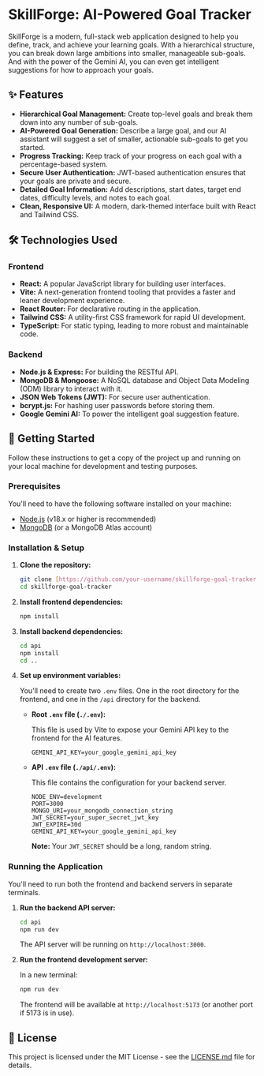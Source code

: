 # SkillForge: AI-Powered Goal Tracker

SkillForge is a modern, full-stack web application designed to help you define, track, and achieve your learning goals. With a hierarchical structure, you can break down large ambitions into smaller, manageable sub-goals. And with the power of the Gemini AI, you can even get intelligent suggestions for how to approach your goals.

## ✨ Features

* **Hierarchical Goal Management:** Create top-level goals and break them down into any number of sub-goals.
* **AI-Powered Goal Generation:** Describe a large goal, and our AI assistant will suggest a set of smaller, actionable sub-goals to get you started.
* **Progress Tracking:** Keep track of your progress on each goal with a percentage-based system.
* **Secure User Authentication:** JWT-based authentication ensures that your goals are private and secure.
* **Detailed Goal Information:** Add descriptions, start dates, target end dates, difficulty levels, and notes to each goal.
* **Clean, Responsive UI:** A modern, dark-themed interface built with React and Tailwind CSS.

## 🛠️ Technologies Used

### Frontend

* **React:** A popular JavaScript library for building user interfaces.
* **Vite:** A next-generation frontend tooling that provides a faster and leaner development experience.
* **React Router:** For declarative routing in the application.
* **Tailwind CSS:** A utility-first CSS framework for rapid UI development.
* **TypeScript:** For static typing, leading to more robust and maintainable code.

### Backend

* **Node.js & Express:** For building the RESTful API.
* **MongoDB & Mongoose:** A NoSQL database and Object Data Modeling (ODM) library to interact with it.
* **JSON Web Tokens (JWT):** For secure user authentication.
* **bcrypt.js:** For hashing user passwords before storing them.
* **Google Gemini AI:** To power the intelligent goal suggestion feature.

## 🚀 Getting Started

Follow these instructions to get a copy of the project up and running on your local machine for development and testing purposes.

### Prerequisites

You'll need to have the following software installed on your machine:

* [Node.js](https://nodejs.org/) (v18.x or higher is recommended)
* [MongoDB](https://www.mongodb.com/try/download/community) (or a MongoDB Atlas account)

### Installation & Setup

1.  **Clone the repository:**

    ```bash
    git clone [https://github.com/your-username/skillforge-goal-tracker.git](https://github.com/your-username/skillforge-goal-tracker.git)
    cd skillforge-goal-tracker
    ```

2.  **Install frontend dependencies:**

    ```bash
    npm install
    ```

3.  **Install backend dependencies:**

    ```bash
    cd api
    npm install
    cd ..
    ```

4.  **Set up environment variables:**

    You'll need to create two `.env` files. One in the root directory for the frontend, and one in the `/api` directory for the backend.

    * **Root `.env` file (`./.env`):**

        This file is used by Vite to expose your Gemini API key to the frontend for the AI features.

        ```
        GEMINI_API_KEY=your_google_gemini_api_key
        ```

    * **API `.env` file (`./api/.env`):**

        This file contains the configuration for your backend server.

        ```
        NODE_ENV=development
        PORT=3000
        MONGO_URI=your_mongodb_connection_string
        JWT_SECRET=your_super_secret_jwt_key
        JWT_EXPIRE=30d
        GEMINI_API_KEY=your_google_gemini_api_key
        ```

        **Note:** Your `JWT_SECRET` should be a long, random string.

### Running the Application

You'll need to run both the frontend and backend servers in separate terminals.

1.  **Run the backend API server:**

    ```bash
    cd api
    npm run dev
    ```

    The API server will be running on `http://localhost:3000`.

2.  **Run the frontend development server:**

    In a new terminal:

    ```bash
    npm run dev
    ```

    The frontend will be available at `http://localhost:5173` (or another port if 5173 is in use).

## 📄 License

This project is licensed under the MIT License - see the [LICENSE.md](LICENSE.md) file for details.